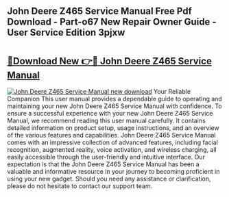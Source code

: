 ## John Deere Z465 Service Manual Free Pdf Download - Part-o67 New Repair Owner Guide - User Service Edition 3pjxw

# <h2><a href="http://bc97285.oget.top/?id=John+Deere+Z465+Service+Manual">🔗Download New 👉🔴 John Deere Z465 Service Manual</a></h2>

[![John Deere Z465 Service Manual new download](https://i.imgur.com/5g1atiW.png)](http://bc97285.oget.top/?id=John+Deere+Z465+Service+Manual)
Your Reliable Companion This user manual provides a dependable guide to operating and maintaining your new John Deere Z465 Service Manual with confidence. To ensure a successful experience with your new John Deere Z465 Service Manual, we recommend reading this user manual carefully. It contains detailed information on product setup, usage instructions, and an overview of the various features and capabilities. John Deere Z465 Service Manual comes with an impressive collection of advanced features, including facial recognition, augmented reality, voice activation, and wireless charging, all easily accessible through the user-friendly and intuitive interface. Our expectation is that the John Deere Z465 Service Manual has been a valuable and informative resource in your journey to becoming proficient in using your new gadget. Should you need any assistance or clarification, please do not hesitate to contact our support team.
